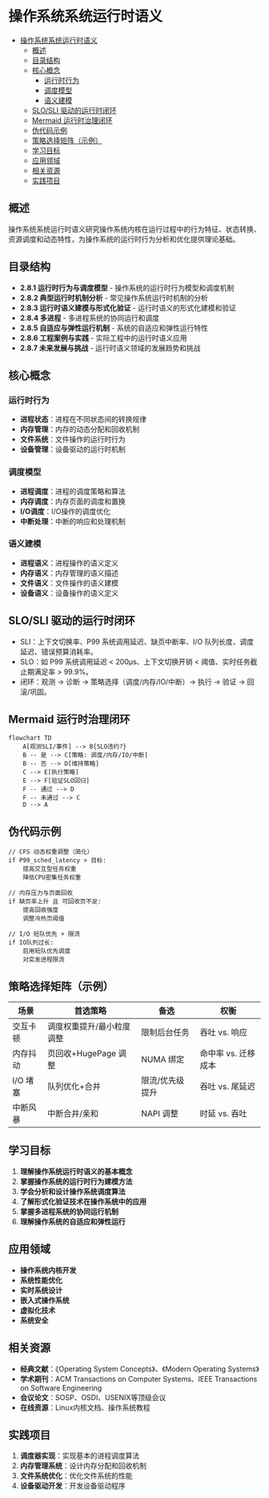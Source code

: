 # 操作系统系统运行时语义


<!-- TOC START -->

- [操作系统系统运行时语义](#操作系统系统运行时语义)
  - [概述](#概述)
  - [目录结构](#目录结构)
  - [核心概念](#核心概念)
    - [运行时行为](#运行时行为)
    - [调度模型](#调度模型)
    - [语义建模](#语义建模)
  - [SLO/SLI 驱动的运行时闭环](#slosli-驱动的运行时闭环)
  - [Mermaid 运行时治理闭环](#mermaid-运行时治理闭环)
  - [伪代码示例](#伪代码示例)
  - [策略选择矩阵（示例）](#策略选择矩阵示例)
  - [学习目标](#学习目标)
  - [应用领域](#应用领域)
  - [相关资源](#相关资源)
  - [实践项目](#实践项目)

<!-- TOC END -->

## 概述

操作系统系统运行时语义研究操作系统内核在运行过程中的行为特征、状态转换、资源调度和动态特性，为操作系统的运行时行为分析和优化提供理论基础。

## 目录结构

- **2.8.1 运行时行为与调度模型** - 操作系统的运行时行为模型和调度机制
- **2.8.2 典型运行时机制分析** - 常见操作系统运行时机制的分析
- **2.8.3 运行时语义建模与形式化验证** - 运行时语义的形式化建模和验证
- **2.8.4 多进程** - 多进程系统的协同运行和调度
- **2.8.5 自适应与弹性运行机制** - 系统的自适应和弹性运行特性
- **2.8.6 工程案例与实践** - 实际工程中的运行时语义应用
- **2.8.7 未来发展与挑战** - 运行时语义领域的发展趋势和挑战

## 核心概念

### 运行时行为

- **进程状态**：进程在不同状态间的转换规律
- **内存管理**：内存的动态分配和回收机制
- **文件系统**：文件操作的运行时行为
- **设备管理**：设备驱动的运行时机制

### 调度模型

- **进程调度**：进程的调度策略和算法
- **内存调度**：内存页面的调度和置换
- **I/O调度**：I/O操作的调度优化
- **中断处理**：中断的响应和处理机制

### 语义建模

- **进程语义**：进程操作的语义定义
- **内存语义**：内存管理的语义描述
- **文件语义**：文件操作的语义建模
- **设备语义**：设备操作的语义定义

## SLO/SLI 驱动的运行时闭环

- SLI：上下文切换率、P99 系统调用延迟、缺页中断率、I/O 队列长度、调度延迟、错误预算消耗率。
- SLO：如 P99 系统调用延迟 < 200μs、上下文切换开销 < 阈值、实时任务截止期满足率 > 99.9%。
- 闭环：观测 → 诊断 → 策略选择（调度/内存/IO/中断）→ 执行 → 验证 → 回滚/巩固。

## Mermaid 运行时治理闭环

```mermaid
flowchart TD
    A[观测SLI/事件] --> B{SLO违约?}
    B -- 是 --> C[策略: 调度/内存/IO/中断]
    B -- 否 --> D[维持策略]
    C --> E[执行策略]
    E --> F[验证SLO回归]
    F -- 通过 --> D
    F -- 未通过 --> C
    D --> A
```

## 伪代码示例

```pseudo
// CFS 动态权重调整（简化）
if P99_sched_latency > 目标:
    提高交互型任务权重
    降低CPU密集任务权重

// 内存压力与页面回收
if 缺页率上升 且 可回收页不足:
    提高回收强度
    调整冷热页阈值

// I/O 短队优先 + 限流
if IO队列过长:
    启用短队优先调度
    对突发进程限流
```

## 策略选择矩阵（示例）

| 场景 | 首选策略 | 备选 | 权衡 |
|---|---|---|---|
| 交互卡顿 | 调度权重提升/最小粒度调整 | 限制后台任务 | 吞吐 vs. 响应 |
| 内存抖动 | 页回收+HugePage 调整 | NUMA 绑定 | 命中率 vs. 迁移成本 |
| I/O 堵塞 | 队列优化+合并 | 限流/优先级提升 | 吞吐 vs. 尾延迟 |
| 中断风暴 | 中断合并/亲和 | NAPI 调整 | 时延 vs. 吞吐 |

## 学习目标

1. **理解操作系统运行时语义的基本概念**
2. **掌握操作系统的运行时行为建模方法**
3. **学会分析和设计操作系统调度算法**
4. **了解形式化验证技术在操作系统中的应用**
5. **掌握多进程系统的协同运行机制**
6. **理解操作系统的自适应和弹性运行**

## 应用领域

- **操作系统内核开发**
- **系统性能优化**
- **实时系统设计**
- **嵌入式操作系统**
- **虚拟化技术**
- **系统安全**

## 相关资源

- **经典文献**：《Operating System Concepts》、《Modern Operating Systems》
- **学术期刊**：ACM Transactions on Computer Systems、IEEE Transactions on Software Engineering
- **会议论文**：SOSP、OSDI、USENIX等顶级会议
- **在线资源**：Linux内核文档、操作系统教程

## 实践项目

1. **调度器实现**：实现基本的进程调度算法
2. **内存管理系统**：设计内存分配和回收机制
3. **文件系统优化**：优化文件系统的性能
4. **设备驱动开发**：开发设备驱动程序
